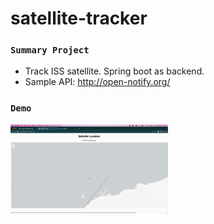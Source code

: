 # satellite-tracker

### `Summary Project`

- Track ISS satellite. Spring boot as backend.
- Sample API: http://open-notify.org/

### `Demo`

<img src="https://github.com/naufalazim/ISS-Space-Station/blob/main/img/image.gif" width=50% height=50%>
